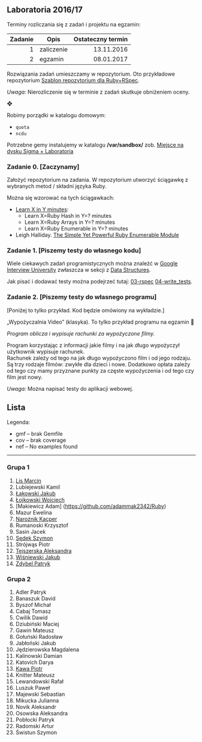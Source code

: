 ## Laboratoria  2016/17

Terminy rozliczania się z zadań i projektu na egzamin:

| Zadanie | Opis       | Ostateczny termin |
|--------:|----------- |------------------:|
| 1       | zaliczenie | 13.11.2016        |
| 2       | egzamin    | 08.01.2017        |

Rozwiązania zadań umieszczamy w repozytorium. Oto przykładowe repozytorium
[Szablon repozytorium dla Ruby+RSpec](https://github.com/egzamin/solutions-tar).

*Uwaga:*  Nierozliczenie się w terminie z zadań skutkuje obniżeniem oceny.

❖

Robimy porządki w katalogu domowym:

* `quota`
* `ncdu`

Potrzebne gemy instalujemy w katalogu **/var/sandbox/**  zob.
[Miejsce na dysku Sigma + Laboratoria](https://inf.ug.edu.pl/aktualizacje-serwera-sigma)

<!--
Może się przydać:

* [transfer.sh](https://transfer.sh/) –
  share your files

```sh
transfer() {
  curl --upload-file $1 https://transfer.sh/$(basename $1);
}
alias transfer=transfer
```
-->

### Zadanie 0. [Zaczynamy]

Założyć repozytorium na zadania. W repozytorium utworzyć ściągawkę
z wybranych metod / składni języka Ruby.

Można się wzorować na tych ściągawkach:

* [Learn X in Y minutes](http://learnxinyminutes.com/docs/ruby/):
  * Learn X=Ruby Hash in Y=? minutes
  * Learn X=Ruby Arrays in Y=? minutes
  * Learn X=Ruby Enumerable in Y=? minutes
* Leigh Halliday.
  [The Simple Yet Powerful Ruby Enumerable Module](https://blog.codeship.com/the-enumerable-module/)


### Zadanie 1. [Piszemy testy do własnego kodu]

Wiele ciekawych zadań programistycznych można znaleźć w [Google Interview University](https://github.com/jwasham/google-interview-university)  zwłaszcza w sekcji z [Data Structures](https://github.com/jwasham/google-interview-university#data-structures).

Jak pisać i dodawać testy można podejrzeć tutaj:
[03-rspec](labs/03-rspec/)  [04-write_tests](labs/04-write_tests/).


<!--
### 3. Doubles  mocks & stubs

> Integration tests tell **what**’s not working. But they are of no use in<br>
> **guessing where** the problem could be.<br>
> Unit tests are the sole tests that tell you **where** exactly the bug<br>
> is. To draw this information  they must run the method in a mocked<br>
> environment  where all other dependencies are supposed to correctly work.<br>
> <br>
> [What is the difference between integration and unit tests?](http://stackoverflow.com/questions/10752/what-is-the-difference-between-integration-and-unit-tests)

Testy piszemy do swojego kodu  jeśli ma to sens  lub do tego kodu
[06-integration_tests](https://github.com/egzamin/tar/tree/master/labs/06-integration_tests).
W testach jednostkowych użyć doubles/mocków/stubów.
-->

### Zadanie 2. [Piszemy testy do własnego programu]

[Poniżej to tylko przykład. Kod będzie omówiony na wykładzie.]

„Wypożyczalnia Video” (klasyka). To tylko przykład programu na egzamin :sparkling_heart:

*Program oblicza i wypisuje rachunki za wypożyczone filmy.*

Program korzystając z informacji jakie filmy i na jak długo
wypożyczył użytkownik wypisuje rachunek.<br>
Rachunek zależy od tego na jak długo wypożyczono film
i od jego rodzaju. Są trzy rodzaje filmów: zwykłe  dla dzieci
i nowe. Dodatkowo  opłata zależy od tego czy mamy przyznane
punkty za częste wypożyczenia i od tego czy film jest nowy.

*Uwaga:*  Można napisać testy do aplikacji webowej.


## Lista

Legenda:

* gmf – brak Gemfile
* cov – brak coverage
* nef – No examples found

----

### Grupa 1

1. [Lis Marcin](https://github.com/marcinlis0)
1. Lubiejewski Kamil
1. [Łąkowski Jakub](https://github.com/kubalakowski)
1. [Łojkowski Wojciech](https://github.com/wlojkowski/)
1. [Makiewicz Adam] (https://github.com/adammak2342/Ruby)
1. Mazur Ewelina
1. [Narożnik Kacper](https://github.com/knaroznik)
1. Rumanoski Krzysztof
1. Sasin Jacek
1. [Sędek Szymon](https://github.com/GSun12)
1. Strójwąs Piotr
1. [Tejszerska Aleksandra](https://github.com/atejszerska)
1. [Wiśniewski Jakub](https://github.com/jawisniewski)
1. [Zdybel Patryk](https://github.com/DyuQ)


### Grupa 2

1. Adler Patryk
1. Banaszuk David
1. Byszof Michał
1. Cabaj Tomasz
1. Cwilik Dawid
1. Dziubiński Maciej
1. Gawin Mateusz
1. Gołuński Radosław
1. Jabłoński Jakub
1. Jędzierowska Magdalena
1. Kalinowski Damian
1. Katovich Darya
1. [Kawa Piotr](https://gitlab.com/aurustius)
1. Knitter Mateusz
1. Lewandowski Rafał
1. Luszuk Paweł
1. Majewski Sebastian
1. Mikucka Julianna
1. Novik Aleksandr
1. Osowska Aleksandra
1. Pobłocki Patryk
1. Radomski Artur
1. Świstun Szymon
